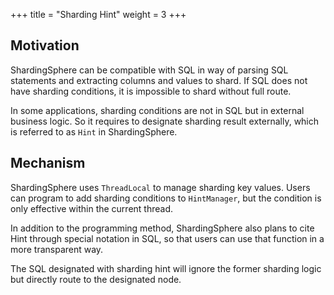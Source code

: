 +++
title = "Sharding Hint"
weight = 3
+++

## Motivation

ShardingSphere can be compatible with SQL in way of parsing SQL statements and extracting columns and values to shard. If SQL does not have sharding conditions, it is impossible to shard without full route.

In some applications, sharding conditions are not in SQL but in external business logic. So it requires to  designate sharding result externally, which is referred to as `Hint` in ShardingSphere.

## Mechanism

ShardingSphere uses `ThreadLocal` to manage sharding key values. Users can program to add sharding conditions to `HintManager`, but the condition is only effective within the current thread.

In addition to the programming method, ShardingSphere also plans to cite Hint through special notation in SQL, so that users can use that function in a more transparent way.

The SQL designated with sharding hint will ignore the former sharding logic but directly route to the designated node.
